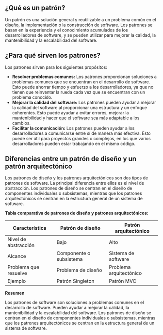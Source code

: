 ## ¿Qué es un patrón?

Un patrón es una solución general y reutilizable a un problema común en el diseño, la implementación o la construcción de software. Los patrones se basan en la experiencia y el conocimiento acumulados de los desarrolladores de software, y se pueden utilizar para mejorar la calidad, la mantenibilidad y la escalabilidad del software.

## ¿Para qué sirven los patrones? 

Los patrones sirven para los siguientes propósitos:

* **Resolver problemas comunes:** Los patrones proporcionan soluciones a problemas comunes que se encuentran en el desarrollo de software. Esto puede ahorrar tiempo y esfuerzo a los desarrolladores, ya que no tienen que reinventar la rueda cada vez que se encuentran con un problema conocido.
* **Mejorar la calidad del software:** Los patrones pueden ayudar a mejorar la calidad del software al proporcionar una estructura y un enfoque coherentes. Esto puede ayudar a evitar errores, mejorar la mantenibilidad y hacer que el software sea más adaptable a los cambios.
* **Facilitar la comunicación:** Los patrones pueden ayudar a los desarrolladores a comunicarse entre sí de manera más efectiva. Esto puede ser útil para proyectos grandes o complejos, en los que varios desarrolladores pueden estar trabajando en el mismo código.

## Diferencias entre un patrón de diseño y un patrón arquitectónico

Los patrones de diseño y los patrones arquitectónicos son dos tipos de patrones de software. La principal diferencia entre ellos es el nivel de abstracción. Los patrones de diseño se centran en el diseño de componentes individuales o subsistemas, mientras que los patrones arquitectónicos se centran en la estructura general de un sistema de software.

**Tabla comparativa de patrones de diseño y patrones arquitectónicos:**

| Característica | Patrón de diseño | Patrón arquitectónico |
|---|---|---|
| Nivel de abstracción | Bajo | Alto |
| Alcance | Componente o subsistema | Sistema de software |
| Problema que resuelve | Problema de diseño | Problema arquitectónico |
| Ejemplo | Patrón Singleton | Patrón MVC |

**Resumen**

Los patrones de software son soluciones a problemas comunes en el desarrollo de software. Pueden ayudar a mejorar la calidad, la mantenibilidad y la escalabilidad del software. Los patrones de diseño se centran en el diseño de componentes individuales o subsistemas, mientras que los patrones arquitectónicos se centran en la estructura general de un sistema de software.

